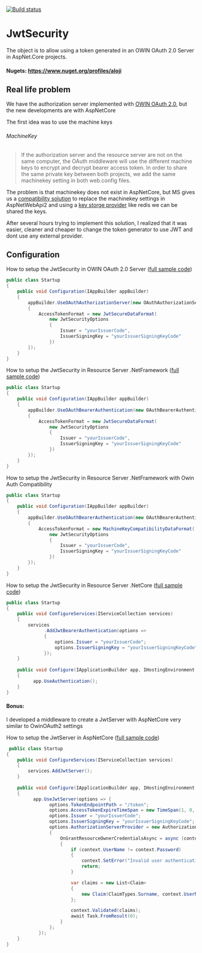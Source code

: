 [![Build status](https://dev.azure.com/aloji/Aloji/_apis/build/status/JwtSecurity)](https://dev.azure.com/aloji/Aloji/_build/latest?definitionId=6)

# JwtSecurity

The object is to allow using a token generated in an OWIN OAuth 2.0 Server in AspNet.Core projects.

#### Nugets: https://www.nuget.org/profiles/aloji

## Real life problem

We have the authorization server implemented with [OWIN OAuth 2.0](https://docs.microsoft.com/en-us/aspnet/aspnet/overview/owin-and-katana/owin-oauth-20-authorization-server), but the new developments are with AspNetCore


The first idea was to use the machine keys

###### MachineKey

> If the authorization server and the resource server are not on the same computer, the OAuth middleware will use the different machine keys to encrypt and decrypt bearer access token. In order to share the same private key between both projects, we add the same machinekey setting in both web.config files.

The problem is that machinekey does not exist in AspNetCore, but MS gives us a [compatibility solution](https://docs.microsoft.com/en-us/aspnet/core/security/data-protection/compatibility/replacing-machinekey?view=aspnetcore-2.1) to replace the machinekey settings in AspNetWebApi2 and using a [key storge provider](https://docs.microsoft.com/en-us/aspnet/core/security/data-protection/implementation/key-storage-providers?view=aspnetcore-2.1) like redis we can be shared the keys.

After several hours trying to implement this solution, I realized that it was easier, cleaner and cheaper to change the token generator to use JWT and dont use any external provider.


## Configuration

How to setup the JwtSecurity in OWIN OAuth 2.0 Server ([full sample code](https://github.com/aloji/JwtSecurity/blob/master/samples/AuthServer.Owin.NetFramework/Startup.cs))

```csharp
public class Startup
{
    public void Configuration(IAppBuilder appBuilder)
    {
        appBuilder.UseOAuthAuthorizationServer(new OAuthAuthorizationServerOptions
        {
            AccessTokenFormat = new JwtSecureDataFormat(
                new JwtSecurityOptions
                {
                    Issuer = "yourIssuerCode",
                    IssuerSigningKey = "yourIssuerSigningKeyCode"
                })
        });
    }
}
```

How to setup the JwtSecurity in Resource Server .NetFramework ([full sample code](https://github.com/aloji/JwtSecurity/blob/master/samples/ResourceServer.NetFramewok/Startup.cs))

```csharp
public class Startup
{
    public void Configuration(IAppBuilder appBuilder)
    {
        appBuilder.UseOAuthBearerAuthentication(new OAuthBearerAuthenticationOptions
        {
            AccessTokenFormat = new JwtSecureDataFormat(
                new JwtSecurityOptions
                {
                    Issuer = "yourIssuerCode",
                    IssuerSigningKey = "yourIssuerSigningKeyCode"
                })
        });
    }
}
```

How to setup the JwtSecurity in Resource Server .NetFramework with Owin Auth Compatibility

```csharp
public class Startup
{
    public void Configuration(IAppBuilder appBuilder)
    {
        appBuilder.UseOAuthBearerAuthentication(new OAuthBearerAuthenticationOptions
        {
            AccessTokenFormat = new MachineKeyCompatibilityDataFormat(
                new JwtSecurityOptions
                {
                    Issuer = "yourIssuerCode",
                    IssuerSigningKey = "yourIssuerSigningKeyCode"
                })
        });
    }
}
```

How to setup the JwtSecurity in Resource Server .NetCore ([full sample code](https://github.com/aloji/JwtSecurity/blob/master/samples/ResourceServer.AspNetCore/Startup.cs))

```csharp
public class Startup
{
    public void ConfigureServices(IServiceCollection services)
    {
        services
              .AddJwtBearerAuthentication(options =>
              {
                  options.Issuer = "yourIssuerCode";
                  options.IssuerSigningKey = "yourIssuerSigningKeyCode";
              });
    }
    
    public void Configure(IApplicationBuilder app, IHostingEnvironment env)
    {
          app.UseAuthentication();
    }
}
```

#### Bonus:

I developed a middleware to create a JwtServer with AspNetCore very similar to OwinOAuth2 settings

How to setup the JwtServer in AspNetCore ([full sample code](https://github.com/aloji/JwtSecurity/blob/master/samples/AuthServer.AspNetCore/Startup.cs))

```csharp
 public class Startup
{
    public void ConfigureServices(IServiceCollection services)
    {
        services.AddJwtServer();
    }
    
    public void Configure(IApplicationBuilder app, IHostingEnvironment env)
    {
          app.UseJwtServer(options => {
                options.TokenEndpointPath = "/token";
                options.AccessTokenExpireTimeSpan = new TimeSpan(1, 0, 0);
                options.Issuer = "yourIssuerCode";
                options.IssuerSigningKey = "yourIssuerSigningKeyCode";
                options.AuthorizationServerProvider = new AuthorizationServerProvider
                {
                    OnGrantResourceOwnerCredentialsAsync = async (context) =>
                    {
                        if (context.UserName != context.Password)
                        {
                            context.SetError("Invalid user authentication");
                            return;
                        }

                        var claims = new List<Claim>
                        {
                            new Claim(ClaimTypes.Surname, context.UserName)
                        };

                        context.Validated(claims);
                        await Task.FromResult(0);
                    }
                };
            });
    }
}
```

